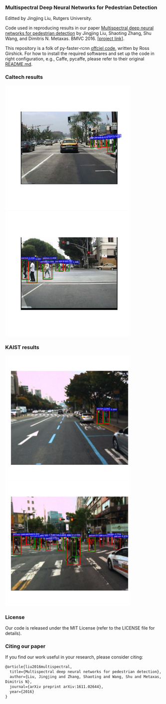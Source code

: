 ### Multispectral Deep Neural Networks for Pedestrian Detection
Editted by Jingjing Liu, Rutgers University.

Code used in reproducing results in our paper [Multispectral deep neural networks for pedestrian detection](http://paul.rutgers.edu/~jl1322/papers/BMVC16_liu.pdf) by Jingjing Liu, Shaoting Zhang, Shu Wang, and Dimitris N. Metaxas. BMVC 2016. [[project link]](http://paul.rutgers.edu/~jl1322/multispectral.htm).

This repository is a folk of py-faster-rcnn [offciel code](https://github.com/rbgirshick/py-faster-rcnn), written by Ross Girshick. For how to install the required softwares and set up the code in right configuration, e.g., Caffe, pycaffe, please refer to their original [README.md](https://github.com/rbgirshick/py-faster-rcnn/blob/master/README.md).

### Caltech results
<img src="examples/caltech_result_1.png" width="400px" height="400px"/> <img src="examples/caltech_result_2.png" width="400px" height="400px"/>

### KAIST results
<img src="examples/kaist_result_1.png" width="400px" height="400px"/> <img src="examples/kaist_result_2.png" width="400px" height="400px"/>

### License

Our code is released under the MIT License (refer to the LICENSE file for details).

### Citing our paper
If you find our work useful in your research, please consider citing:

```
@article{liu2016multispectral,
  title={Multispectral deep neural networks for pedestrian detection},
  author={Liu, Jingjing and Zhang, Shaoting and Wang, Shu and Metaxas, Dimitris N},
  journal={arXiv preprint arXiv:1611.02644},
  year={2016}
}
```
